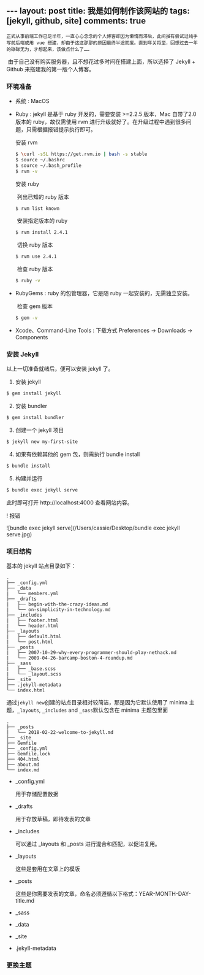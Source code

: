 ​---
layout: post
title: 我是如何制作该网站的
tags:[jekyll, github, site]
comments: true
---

    正式从事前端工作已足半年，一直心心念念的个人博客却因为懒惰而滞后，此间虽有尝试过纯手写前后端或用 vue 搭建，却由于这这那那的原因最终半途而废。直到年关将至，回想过去一年的碌碌无为，才想起来，该做点什么了……

​	由于自己没有购买服务器，且不想花过多时间在搭建上面，所以选择了 Jekyll + Github 来搭建我的第一版个人博客。

### 环境准备

- 系统 : MacOS


- Ruby : jekyll 是基于 ruby 开发的，需要安装 >=2.2.5 版本，Mac 自带了2.0版本的 ruby，故仅需使用 rvm 进行升级就好了。在升级过程中遇到很多问题，只需根据报错提示执行即可。

  安装 rvm

  ```bash
  $ \curl -sSL https://get.rvm.io | bash -s stable
  $ source ~/.bashrc
  $ source ~/.bash_profile
  $ rvm -v
  ```

  安装 ruby

  ​	列出已知的 ruby 版本

  ```bash
  $ rvm list known
  ```

  ​	安装指定版本的 ruby

  ```bash
  $ rvm install 2.4.1
  ```

  ​	切换 ruby 版本

  ```bash
  $ rvm use 2.4.1
  ```

  ​	检查 ruby 版本

  ```bash
  $ ruby -v
  ```

- RubyGems : ruby 的包管理器，它是随 ruby 一起安装的，无需独立安装。

  ​	检查 gem 版本

  ```bash
  $ gem -v
  ```


- Xcode、Command-Line Tools : 下载方式 Preferences → Downloads → Components

### 安装 Jekyll

以上一切准备就绪后，便可以安装 jekyll 了。

1. 安装 jekyll

```bash
$ gem install jekyll
```

2. 安装 bundler

```bash
$ gem install bundler
```

3. 创建一个 jekyll 项目

```bash
$ jekyll new my-first-site
```

4. 如果有依赖其他的 gem 包，则需执行 bundle install

```bash
$ bundle install
```

5. 构建并运行

```bash
$ bundle exec jekyll serve
```

此时即可打开 http://localhost:4000 查看网站内容。

! 报错

![bundle exec jekyll serve](/Users/cassie/Desktop/bundle exec jekyll serve.jpg)

### 项目结构

基本的 jekyll 站点目录如下：

```
.
├── _config.yml
├── _data
|   └── members.yml
├── _drafts
|   ├── begin-with-the-crazy-ideas.md
|   └── on-simplicity-in-technology.md
├── _includes
|   ├── footer.html
|   └── header.html
├── _layouts
|   ├── default.html
|   └── post.html
├── _posts
|   ├── 2007-10-29-why-every-programmer-should-play-nethack.md
|   └── 2009-04-26-barcamp-boston-4-roundup.md
├── _sass
|   ├── _base.scss
|   └── _layout.scss
├── _site
├── .jekyll-metadata
└── index.html
```

通过`jekyll new`创建的站点目录相对较简洁，那是因为它默认使用了 minima 主题，`_layouts`, `_includes` and `_sass`默认包含在 minima 主题包里面

```
.
├── _posts
|   └── 2018-02-22-welcome-to-jekyll.md
├── _site
├── Gemfile
├── _config.yml
├── Gemfile.lock
├── 404.html
├── about.md
└── index.md
```

- _config.yml

  用于存储配置数据

- _drafts

  用于存放草稿，即待发表的文章

- _includes

  可以通过 _layouts 和 _posts 进行混合和匹配，以促进复用。

- _layouts

  这些是套用在文章上的模版

- _posts

  这些是你需要发表的文章，命名必须遵循以下格式：YEAR-MONTH-DAY-title.md

- _sass

- _data

- _site

- .jekyll-metadata



### 更换主题